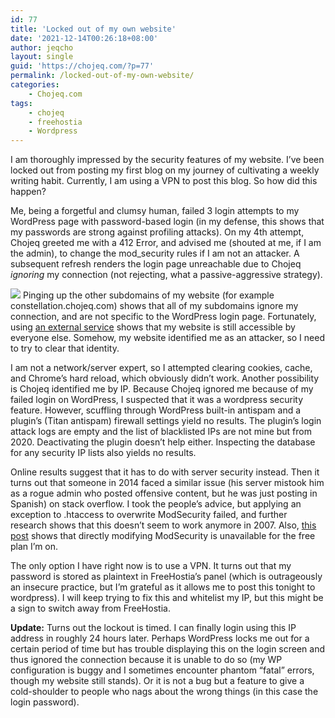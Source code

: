 ```yaml
---
id: 77
title: 'Locked out of my own website'
date: '2021-12-14T00:26:18+08:00'
author: jeqcho
layout: single
guid: 'https://chojeq.com/?p=77'
permalink: /locked-out-of-my-own-website/
categories:
    - Chojeq.com
tags:
    - chojeq
    - freehostia
    - Wordpress
---
```


I am thoroughly impressed by the security features of my website. I’ve been locked out from posting my first blog on my journey of cultivating a weekly writing habit. Currently, I am using a VPN to post this blog. So how did this happen?

Me, being a forgetful and clumsy human, failed 3 login attempts to my WordPress page with password-based login (in my defense, this shows that my passwords are strong against profiling attacks). On my 4th attempt, Chojeq greeted me with a 412 Error, and advised me (shouted at me, if I am the admin), to change the mod\_security rules if I am not an attacker. A subsequent refresh renders the login page unreachable due to Chojeq *ignoring* my connection (not rejecting, what a passive-aggressive strategy).

![](https://lh3.googleusercontent.com/zEE-NpeqvPKhqOHXR62ErE64dfayvuu5uVxZSr1AiUQ53IBAl5gDrZsn0m0TzUXPvXcz6K1u4GV74JtSNQPhFPnAxNkrX4u5CHDOMYpSMTwbuFaJEFFDkWG-EbZMX_rfzn9XNvEW=s768)
Pinging up the other subdomains of my website (for example constellation.chojeq.com) shows that all of my subdomains ignore my connection, and are not specific to the WordPress login page. Fortunately, using [an external service](https://www.google.com/url?q=https://www.google.com/url?q%3Dhttps://www.isitdownrightnow.com/chojeq.com.html%26amp;sa%3DD%26amp;source%3Deditors%26amp;ust%3D1639416079551000%26amp;usg%3DAOvVaw1zKUYCHSipajsSp-7dfAof&sa=D&source=docs&ust=1639416079557000&usg=AOvVaw0Wf7xp4kV5zsbL5JgXwkGy) shows that my website is still accessible by everyone else. Somehow, my website identified me as an attacker, so I need to try to clear that identity.

I am not a network/server expert, so I attempted clearing cookies, cache, and Chrome’s hard reload, which obviously didn’t work. Another possibility is Chojeq identified me by IP. Because Chojeq ignored me because of my failed login on WordPress, I suspected that it was a wordpress security feature. However, scuffling through WordPress built-in antispam and a plugin’s (Titan antispam) firewall settings yield no results. The plugin’s login attack logs are empty and the list of blacklisted IPs are not mine but from 2020. Deactivating the plugin doesn’t help either. Inspecting the database for any security IP lists also yields no results.

Online results suggest that it has to do with server security instead. Then it turns out that someone in 2014 faced a similar issue (his server mistook him as a rogue admin who posted offensive content, but he was just posting in Spanish) on stack overflow. I took the people’s advice, but applying an exception to .htaccess to overwrite ModSecurity failed, and further research shows that this doesn’t seem to work anymore in 2007. Also, [this post](https://www.google.com/url?q=https://www.google.com/url?q%3Dhttp://forum.freehostia.com/viewtopic.php?f%253D4%2526t%253D65652%26amp;sa%3DD%26amp;source%3Deditors%26amp;ust%3D1639416256727000%26amp;usg%3DAOvVaw1n0uIPv60CMJM13SetMx93&sa=D&source=docs&ust=1639416256732000&usg=AOvVaw3GP8-GrvNY_3FSu1bGxqPp) shows that directly modifying ModSecurity is unavailable for the free plan I’m on.

The only option I have right now is to use a VPN. It turns out that my password is stored as plaintext in FreeHostia’s panel (which is outrageously an insecure practice, but I’m grateful as it allows me to post this tonight to wordpress). I will keep trying to fix this and whitelist my IP, but this might be a sign to switch away from FreeHostia.

**Update:** Turns out the lockout is timed. I can finally login using this IP address in roughly 24 hours later. Perhaps WordPress locks me out for a certain period of time but has trouble displaying this on the login screen and thus ignored the connection because it is unable to do so (my WP configuration is buggy and I sometimes encounter phantom “fatal” errors, though my website still stands). Or it is not a bug but a feature to give a cold-shoulder to people who nags about the wrong things (in this case the login password).